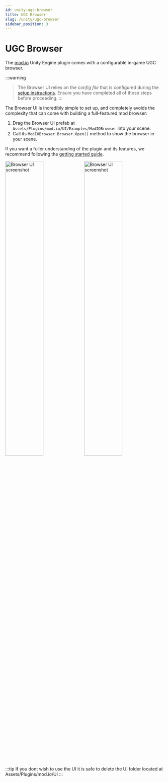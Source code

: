 ```yaml
---
id: unity-ugc-browser
title: UGC Browser
slug: /unity/ugc-browser
sidebar_position: 3
---
```


# UGC Browser

The [mod.io](https://mod.io/) Unity Engine plugin comes with a configurable in-game UGC browser.  

:::warning 
> The Browser UI relies on the *config file* that is configured during the [setup instructions](/unity/setup/). Ensure you have completed all of those steps before proceeding.
:::

The Browser UI is incredibly simple to set up, and completely avoids the complexity that can come with building a full-featured mod browser: 

1. Drag the Browser UI prefab at `Assets/Plugins/mod.io/UI/Examples/ModIOBrowser` into your scene.
2. Call its `ModIOBrowser.Browser.Open()` method to show the browser in your scene.

If you want a fuller understanding of the plugin and its features, we recommend following the [getting started guide](/unity/getting-started/).

<p float="left">
  <img src="https://assetstorev1-prd-cdn.unity3d.com/package-screenshot/a7f9360d-4837-4d6e-b5cb-db5544a27b8c_orig.png" width="49%" alt="Browser UI screenshot" />
  <img src="https://assetstorev1-prd-cdn.unity3d.com/package-screenshot/b37c33d6-aaa1-49c5-a6fd-c4ae18627bd2_orig.png" width="49%" alt="Browser UI screenshot" /> 
</p>

:::tip
If you dont wish to use the UI it is safe to delete the UI folder located at Assets/Plugins/mod.io/UI
:::